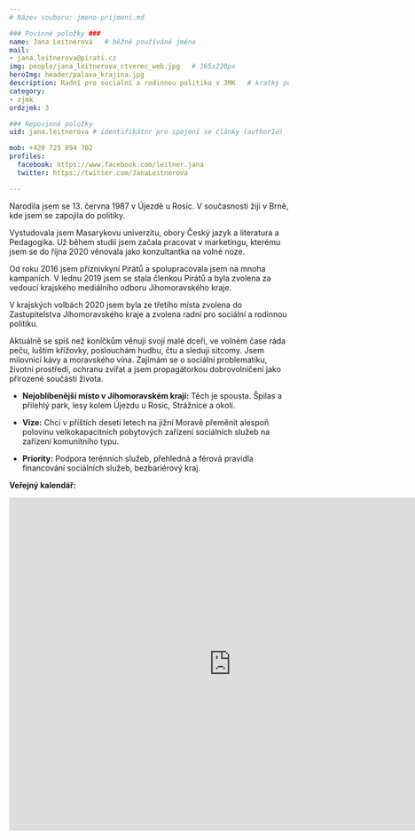 ```yaml
---
# Název souboru: jmeno-prijmeni.md

### Povinné položky ###
name: Jana Leitnerová  	# běžně používáné jméno
mail:
- jana.leitnerova@pirati.cz
img: people/jana_leitnerova_ctverec_web.jpg   # 165x220px
heroImg: header/palava_krajina.jpg
description: Radní pro sociální a rodinnou politiku v JMK  	# kratký popis, max 160 znaků
category:  
- zjmk
ordzjmk: 3

### Nepovinné položky
uid: jana.leitnerova # identifikátor pro spojení se články (authorId)

mob: +420 725 894 702
profiles:
  facebook: https://www.facebook.com/leitner.jana
  twitter: https://twitter.com/JanaLeitnerova

---
```


Narodila jsem se 13. června 1987 v Újezdě u Rosic. V současnosti žiji v Brně, kde jsem se zapojila do politiky.

Vystudovala jsem Masarykovu univerzitu, obory Český jazyk a literatura a Pedagogika. Už během studií jsem začala pracovat v marketingu, kterému jsem se do října 2020 věnovala jako konzultantka na volné noze.

Od roku 2016 jsem příznivkyní Pirátů a spolupracovala jsem na mnoha kampaních. V lednu 2019 jsem se stala členkou Pirátů a byla zvolena za vedoucí krajského mediálního odboru Jihomoravského kraje. 

V krajských volbách 2020 jsem byla ze třetího místa zvolena do Zastupitelstva Jihomoravského kraje a zvolena radní pro sociální a rodinnou politiku.

Aktuálně se spíš než koníčkům věnuji svojí malé dceři, ve volném čase ráda peču, luštím křížovky, poslouchám hudbu, čtu a sleduji sitcomy. Jsem milovnicí kávy a moravského vína. Zajímám se o sociální problematiku, životní prostředí, ochranu zvířat a jsem propagátorkou dobrovolničení jako přirozené součásti života.

- **Nejoblíbenější místo v Jihomoravském kraji:** Těch je spousta. Špilas a přilehlý park, lesy kolem Újezdu u Rosic, Strážnice a okolí.

- **Vize:** Chci v příštích deseti letech na jižní Moravě přeměnit alespoň polovinu velkokapacitních pobytových zařízení sociálních služeb na zařízení komunitního typu.

- **Priority:** Podpora terénních služeb, přehledná a férová pravidla financování sociálních služeb, bezbariérový kraj.

**Veřejný kalendář:**

<iframe src="https://calendar.google.com/calendar/embed?src=j4nje8p548425p27pkp5n06mrg%40group.calendar.google.com&ctz=Europe%2FPrague" style="border: 0" width="800" height="600" frameborder="0" scrolling="no"></iframe>
